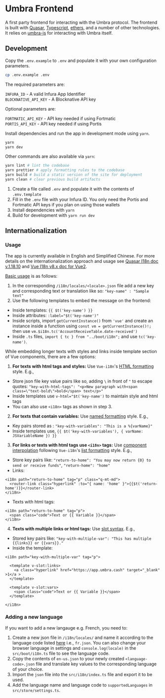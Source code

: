 # Umbra Frontend

A first party frontend for interacting with the Umbra protocol. The frontend is built with [Quasar](https://quasar.dev/), [Typescript](https://www.typescriptlang.org/), [ethers](https://docs.ethers.io/v5/), and a number of other technologies. It relies on [umbra-js](../umbra-js) for interacting with Umbra itself.

## Development

Copy the `.env.example` to `.env` and populate it with your own configuration parameters.

```bash
cp .env.example .env
```

The required parameters are:

`INFURA_ID` - A valid Infura App Identifier <br />
`BLOCKNATIVE_API_KEY` - A Blocknative API key

Optional parameters are:

`FORTMATIC_API_KEY` - API key needed if using Fortmatic <br />
`PORTIS_API_KEY` - API key needed if using Portis

Install dependencies and run the app in development mode using `yarn`.

```bash
yarn
yarn dev
```

Other commands are also available via `yarn`:

```bash
yarn lint # lint the codebase
yarn prettier # apply formatting rules to the codebase
yarn build # build a static version of the site for deployment
yarn clean # clear previous build artifacts
```

1. Create a file called `.env` and populate it with the contents of `.env.template`
2. Fill in the `.env` file with your Infura ID. You only need the Portis and Fortmatic API keys if you plan on using those wallets
3. Install dependencies with `yarn`
4. Build for development with `yarn run dev`

## Internationalization

### Usage

The app is currently available in English and Simplified Chinese.
For more details on the internationalization approach and usage see [Quasar I18n doc v.1.18.10](https://v1.quasar.dev/options/app-internationalization#introduction) and [Vue I18n v8.x doc for Vue2](https://kazupon.github.io/vue-i18n/introduction.html).

[Basic usage](https://v1.quasar.dev/options/app-internationalization#how-to-use) is as follows:

1. In the corresponding `/i18n/locales/<locale>.json` file add a new key and corresponding text or translation like so:
   `"key-name" : "Sample text"`
2. Use the following templates to embed the message on the frontend:

- Inside templates: `{{ $t('key-name') }}`
- Inside attributes: `:label="$t('key-name')"`
- Inside scripts, import `getCurrentInstance()` from `'vue'` and create an instance inside a function using `const vm = getCurrentInstance()!;` then use `vm.$i18n.tc('AccountReceiveTable.date-received')`
- Inside `.ts` files, `import { tc } from "../boot/i18n";` and use `tc('key-name')`.

While embedding longer texts with styles and links inside template section of Vue components, there are a few options:

1. **For texts with html tags and styles:**
   Use `Vue-i18n`'s [HTML formatting](https://kazupon.github.io/vue-i18n/guide/formatting.html#html-formatting) style. E.g.,

- Store json file key value pairs like so, adding `\` in front of `"` to escape quotes:
  `"key-with-html-tags": "<p>New paragraph with<span class=\"text-bold\">bold</span> text</p>"`
- Inside templates use `v-html="$t('key-name')` to maintain style and html tags
- You can also use `<i18n>` tags as shown in step 3.

2. **For texts that contain variables:**
   Use [named formatting](https://kazupon.github.io/vue-i18n/guide/formatting.html#named-formatting) style. E.g.,

- Key pairs stored as : `"key-with-variables": "This is a %{varName}"`
- Inside templates use, `{{ $t('key-with-variables'), { varName: JSVariableName }) }}`

3. **For links or texts with html tags use `<i18n>` tags:**
   Use [component interpolation](https://kazupon.github.io/vue-i18n/guide/interpolation.html#basic-usage) following `Vue-i18n`'s [list formatting](https://kazupon.github.io/vue-i18n/guide/formatting.html#list-formatting) style. E.g.,

- Store key pairs like:
  `"return-to-home": "You may now return {0} to send or receive funds"`,
  `"return-home": "home"`
- Links:

```
<i18n path="return-to-home" tag="p" class="q-mt-md">
  <router-link class="hyperlink" :to="{ name: 'home' }">{{$t('return-home')}}</router-link>
</i18n>
```

- Texts with html tags:

```
<i18n path="return-to-home" tag="p">
  <span class="code">Text or {{ Variable }}</span>
</i18n>
```

4. **Texts with multiple links or html tags:**
   Use [slot syntax](https://kazupon.github.io/vue-i18n/guide/interpolation.html#slots-syntax-usage). E.g.,

- Stored key pairs like:
  `"key-with-multiple-var": "This has multiple {{links}} or {{vars}}."`
- Inside the template:

```
<i18n path="key-with-multiple-var" tag="p">

  <template v-slot:links>
    <a class="hyperlink" href="https://app.umbra.cash" target="_blank" >1</a >
  </template>

  <template v-slot:vars>
    <span class="code">Text or {{ Variable }}</span>
  </template>

</i18n>
```

### Adding a new language

If you want to add a new langauge e.g. French, you need to:

1. Create a new json file in `/i18n/locales/` and name it according to the language code listed [here](https://www.roseindia.net/tutorials/I18N/locales-list.shtml) i.e., `fr.json`. You can also change your browser language in settings and `console.log(locale)` in the `src/boot/i18n.ts` file to see the language code.
2. Copy the contents of `en-us.json` to your newly created `<language-code>.json` file and translate key values to the corresponding language of your choice.
3. Import the `json` file into the `src/i18n/index.ts` file and export it to be used.
4. Add the language name and language code to `supportedLanguages` in `src/store/settings.ts`.
